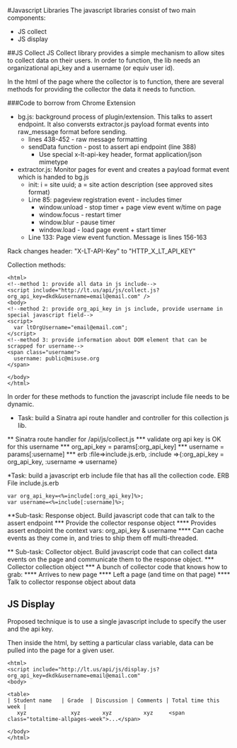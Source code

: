 #Javascript Libraries
The javascript libraries consist of two main components:
* JS collect
* JS display

##JS Collect
JS Collect library provides a simple mechanism to allow sites to collect data on their users. In order to function, the lib needs an organizational api_key and a username (or equiv user id).

In the html of the page where the collector is to function, there are several methods for providing the collector the data it needs to function.

###Code to borrow from Chrome Extension
* bg.js: background process of plugin/extension. This talks to assert endpoint. It also conversts extractor.js payload format events into raw_message format before sending.
  * lines 438-452 - raw message formatting
  * sendData function - post to assert api endpoint (line 388)
    * Use special x-lt-api-key header, format application/json mimetype
* extractor.js: Monitor pages for event and creates a payload format event which is handed to bg.js
  * init: i = site uuid; a = site action description (see approved sites format)
  * Line 85: pageview registration event - includes timer
    * window.unload - stop timer + page view event w/time on page
    * window.focus - restart timer
    * window.blur - pause timer
    * window.load - load page event + start timer
  * Line 133: Page view event function. Message is lines 156-163

Rack changes header:
"X-LT-API-Key" to "HTTP_X_LT_API_KEY"


Collection methods:

```
<html>
<!--method 1: provide all data in js include-->
<script include="http://lt.us/api/js/collect.js?org_api_key=dkdk&username=email@email.com" />
<body>
<!--method 2: provide org_api_key in js include, provide username in special javascript field-->
<script>
  var ltOrgUsername="email@email.com";
</script>
<!--method 3: provide information about DOM element that can be scrapped for username-->
<span class="username">
  username: public@misuse.org
</span>

</body>
</html>
```

In order for these methods to function the javascript include file needs to be dynamic.

* Task: build a Sinatra api route handler and controller for this collection js lib.

** Sinatra route handler for /api/js/collect.js
*** validate org api key is OK for this username
*** org_api_key = params[:org_api_key]
*** username = params[:username]
*** erb :file=>include.js.erb, :include =>{:org_api_key = org_api_key, :username => username}

*Task: build a javascript erb include file that has all the collection code.
ERB File include.js.erb
```
var org_api_key=<%=include[:org_api_key]%>;
var username=<%=include[:username]%>;
```

**Sub-task: Response object. Build javascript code that can talk to the assert endpoint
*** Provide the collector response object
**** Provides assert endpoint the context vars: org_api_key & username
**** Can cache events as they come in, and tries to ship them off multi-threaded.

** Sub-task: Collector object. Build javascript code that can collect data events on the page and communicate them to the response object.
*** Collector collection object
*** A bunch of collector code that knows how to grab:
**** Arrives to new page
**** Left a page (and time on that page)
**** Talk to collector response object about data


## JS Display

Proposed technique is to use a single javascript include to specify the user and the api key.

Then inside the html, by setting a particular class variable, data can be pulled into the page for a given user.
```
<html>
<script include="http://lt.us/api/js/display.js?org_api_key=dkdk&username=email@email.com"
<body>

<table>
| Student name   | Grade  | Discussion | Comments | Total time this week |
   xyz              xyz       xyz          xyz     <span class="totaltime-allpages-week">...</span>

</body>
</html>
```
